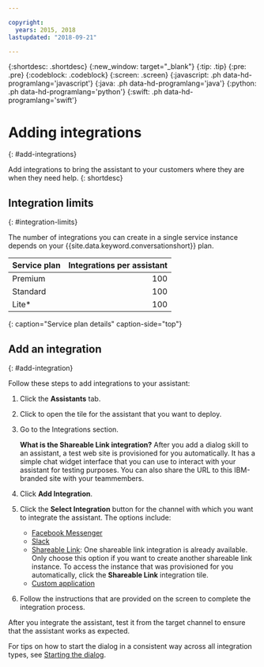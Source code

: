 ```yaml
---

copyright:
  years: 2015, 2018
lastupdated: "2018-09-21"

---
```


{:shortdesc: .shortdesc}
{:new_window: target="_blank"}
{:tip: .tip}
{:pre: .pre}
{:codeblock: .codeblock}
{:screen: .screen}
{:javascript: .ph data-hd-programlang='javascript'}
{:java: .ph data-hd-programlang='java'}
{:python: .ph data-hd-programlang='python'}
{:swift: .ph data-hd-programlang='swift'}

# Adding integrations
{: #add-integrations}

Add integrations to bring the assistant to your customers where they are when they need help.
{: shortdesc}

## Integration limits
{: #integration-limits}

The number of integrations you can create in a single service instance depends on your {{site.data.keyword.conversationshort}} plan.

| Service plan     | Integrations per assistant |
|------------------|---------------------------:|
| Premium          |                        100 |
| Standard         |                        100 |
| Lite*            |                        100 |
{: caption="Service plan details" caption-side="top"}

## Add an integration
{: #add-integration}

Follow these steps to add integrations to your assistant:

1.  Click the **Assistants** tab.

1.  Click to open the tile for the assistant that you want to deploy.

1.  Go to the Integrations section.

    **What is the Shareable Link integration?** After you add a dialog skill to an assistant, a test web site is provisioned for you automatically. It has a simple chat widget interface that you can use to interact with your assistant for testing purposes. You can also share the URL to this IBM-branded site with your teammembers.

1.  Click **Add Integration**.

1.  Click the **Select Integration** button for the channel with which you want to integrate the assistant. The options include:

    - [Facebook Messenger](deploy-facebook.html)
    - [Slack](deploy-slack.html)
    - [Shareable Link](deploy-web-link.html): One shareable link integration is already available. Only choose this option if you want to create another shareable link instance. To access the instance that was provisioned for you automatically, click the **Shareable Link** integration tile.
    - [Custom application](deploy-custom-app.html)

1.  Follow the instructions that are provided on the screen to complete the integration process.

After you integrate the assistant, test it from the target channel to ensure that the assistant works as expected.

For tips on how to start the dialog in a consistent way across all integration types, see [Starting the dialog](dialog-start.html).
